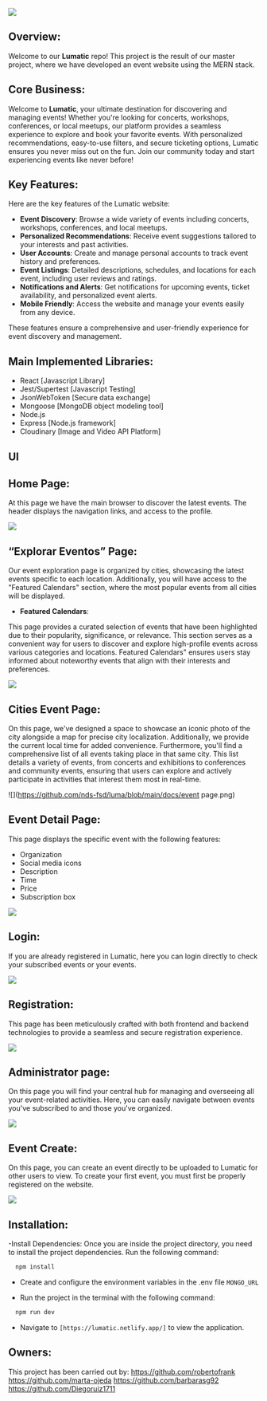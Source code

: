 ![](https://github.com/nds-fsd/luma/blob/main/docs/LOGO%20(2).png)

## Overview:

Welcome to our **Lumatic** repo! This project is the result of our master project, where we have developed an event website using the MERN stack.

## Core Business:

Welcome to **Lumatic**, your ultimate destination for discovering and managing events! Whether you're looking for concerts, workshops, conferences, or local meetups, our platform provides a seamless experience to explore and book your favorite events. With personalized recommendations, easy-to-use filters, and secure ticketing options, Lumatic ensures you never miss out on the fun. Join our community today and start experiencing events like never before!

## Key Features: 

Here are the key features of the Lumatic website:

- **Event Discovery**: Browse a wide variety of events including concerts, workshops, conferences, and local meetups.
- **Personalized Recommendations**: Receive event suggestions tailored to your interests and past activities.
- **User Accounts**: Create and manage personal accounts to track event history and preferences.
- **Event Listings**: Detailed descriptions, schedules, and locations for each event, including user reviews and ratings.
- **Notifications and Alerts**: Get notifications for upcoming events, ticket availability, and personalized event alerts.
- **Mobile Friendly**: Access the website and manage your events easily from any device.
  
These features ensure a comprehensive and user-friendly experience for event discovery and management.

## Main Implemented Libraries:

*	React [Javascript Library]
*	Jest/Supertest [Javascript Testing]
*	JsonWebToken [Secure data exchange]
*	Mongoose [MongoDB object modeling tool]
*	Node.js 
*	Express [Node.js framework]
*	Cloudinary [Image and Video API Platform]

## UI

## Home Page: 

At this page we have the main browser to discover the latest events. 
The header displays the navigation links, and access to the profile.

![](https://github.com/nds-fsd/luma/blob/main/docs/home.png)
 
## “Explorar Eventos” Page:

Our event exploration page is organized by cities, showcasing the latest events specific to each location. Additionally, you will have access to the "Featured Calendars" section, where the most popular events from all cities will be displayed.

- **Featured Calendars**:

This page provides a curated selection of events that have been highlighted due to their popularity, significance, or relevance. 
This section serves as a convenient way for users to discover and explore high-profile events across various categories and locations. Featured Calendars" ensures users stay informed about noteworthy events that align with their interests and preferences.

![](https://github.com/nds-fsd/luma/blob/main/docs/screencapture-localhost-3000-discoverevents-2024-07-13-19_38_29.png)

## Cities Event Page:
On this page, we've designed a space to showcase an iconic photo of the city alongside a map for precise city localization. Additionally, we provide the current local time for added convenience.
Furthermore, you'll find a comprehensive list of all events taking place in that same city. This list details a variety of events, from concerts and exhibitions to conferences and community events, ensuring that users can explore and actively participate in activities that interest them most in real-time.

![](https://github.com/nds-fsd/luma/blob/main/docs/event page.png)

## Event Detail Page:

This page displays the specific event with the following features:
* Organization
*	Social media icons
*	Description
*	Time
*	Price
* Subscription box
  
![](https://github.com/nds-fsd/luma/blob/main/docs/Evento.png)

## Login:

If you are already registered in Lumatic, here you can login directly to check your subscribed events or your events.

![](https://github.com/nds-fsd/luma/blob/main/docs/screencapture-localhost-3000-login-2024-07-13-19_39_02.png)

## Registration:

This page has been meticulously crafted with both frontend and backend technologies to provide a seamless and secure registration experience.

![](https://github.com/nds-fsd/luma/blob/main/Register.png)

## Administrator page:

On this page you will find your central hub for managing and overseeing all your event-related activities. Here, you can easily navigate between events you've subscribed to and those you've organized.

![](https://github.com/nds-fsd/luma/blob/main/docs/screencapture-localhost-3000-home-2024-07-13-19_40_43.png)

## Event Create:

On this page, you can create an event directly to be uploaded to Lumatic for other users to view.
To create your first event, you must first be properly registered on the website.

![](https://github.com/nds-fsd/luma/blob/main/docs/screencapture-localhost-3000-eventcreate-2024-07-13-19_40_03.png)

## Installation:

-Install Dependencies:
Once you are inside the project directory, you need to install the project dependencies. Run the following command:
```bash
  npm install

```

- Create and configure the environment variables in the .env file
`MONGO_URL`

- Run the project in the terminal with the following command:
```bash
  npm run dev

```
- Navigate to `[https://lumatic.netlify.app/]` to view the application.

## Owners:

This project has been carried out by:
https://github.com/robertofrank
https://github.com/marta-ojeda
https://github.com/barbarasg92
https://github.com/Diegoruiz1711
